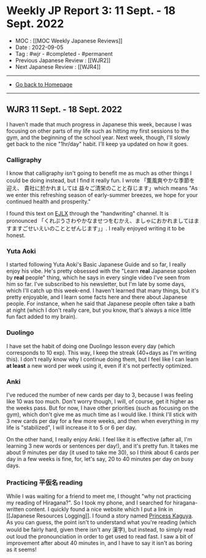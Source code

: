 # Weekly JP Report 3: 11 Sept. -  18 Sept. 2022
- MOC : [[MOC Weekly Japanese Reviews]]
- Date : 2022-09-05
- Tag : #wjr - #completed - #permanent 
- Previous Japanese Review : [[WJR2]]
- Next Japanese Review : [[WJR4]]
-------------------
- [Go back to Homepage](https://misudashi.ga/)
-----

## WJR3 11 Sept. -  18 Sept. 2022
I haven't made that much progress in Japanese this week, because I was focusing on other parts of my life such as hitting my first sessions to the gym, and the beginning of the school year. Next week, though, I'll slowly get back to the nice "1hr/day" habit. I'll keep ya updated on how it goes.
### Calligraphy
I know that calligraphy isn't going to benefit me as much as other things I could be doing instead, but I find it really fun. I wrote 「薫風爽やかな季節を迎え、 貴社に於かれましては 益々ご清栄のことと存じます」which means "As we enter this refreshing season of early-summer breezes, we hope for your continued health and prosperity."

I found this text on [EJLX](https://discord.gg/japanese) through the "handwriting" channel. It is pronounced 「くれぷうさわやかなませつをむかえ、ましゃにおかれましてはますますごせいえいのこととぜんじます」」. I really enjoyed writing it to be honest. 

### Yuta Aoki
I started following Yuta Aoki's Basic Japanese Guide and so far, I really enjoy his vibe. He's pretty obsessed with the "Learn **real** Japanese spoken by **real** people" thing, which he says in every single video I've seen from him so far. I've subscribed to his newsletter, but I'm late by some days, which I'll catch up this week-end. I haven't learned that many things, but it's pretty enjoyable, and I learn some facts here and there about Japanese people. For instance, when he said that Japanese people often take a bath at night (which I don't really care, but you know, that's always a nice little fun fact added to my brain). 

### Duolingo
I have set the habit of doing one Duolingo lesson every day (which corresponds to 10 exp). This way, I keep the streak (40+days as I'm writing this). I don't really know why I continue doing them, but I feel like I can learn **at least** a new word per week using it, even if it's not perfectly optimized.

### Anki
I've reduced the number of new cards per day to 3, because I was feeling like 10 was too much. Don't worry though, I will, of course, get it higher as the weeks pass. But for now, I have other priorities (such as focusing on the gym), which don't give me as much time as I would like. I think I'll stick with 3 new cards per day for a few more weeks, and then when everything in my life is "stabilized", I will increase it to 5 or 6 per day. 

On the other hand, I really enjoy Anki. I feel like it is effective (after all, I'm learning 3 new words or sentences per day!), and it's pretty fun. It takes me about 9 minutes per day (it used to take me 30), so I think about 6 cards per day in a few weeks is fine, for, let's say, 20 to 40 minutes per day on busy days.

### Practicing 平仮名 reading
While I was waiting for a friend to meet me, I thought "why not practicing my reading of Hiragana?". So I took my phone, and I searched for hiragana-written content. I quickly found a nice website which I put a link in [[Japanese Resources Logging]]. I found a story named [Princess Kaguya](https://crunchynihongo.com/hiragana-reading-practice-kaguya). As you can guess, the point isn't to understand what you're reading (which would be fairly hard, given there isn't any 漢字), but instead, to simply read out loud the pronounciation in order to get used to read fast. I saw a bit of improvement after about 40 minutes in, and I have to say it isn't as boring as it seems! 